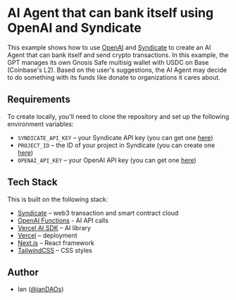# AI Agent that can bank itself using OpenAI and Syndicate

This example shows how to use [OpenAI](https://openai.com) and [Syndicate](https://docs.syndicate.io) to create an AI Agent that can bank itself and send crypto transactions. In this example, the GPT manages its own Gnosis Safe multisig wallet with USDC on Base (Coinbase's L2). Based on the user's suggestions, the AI Agent may decide to do something with its funds like donate to organizations it cares about.

## Requirements

To create locally, you'll need to clone the repository and set up the following environment variables:

- `SYNDICATE_API_KEY` – your Syndicate API key (you can get one [here](https://dashboard.syndicate.io))
- `PROJECT_ID` – the ID of your project in Syndicate (you can create one [here](https://dashboard.syndicate.io))
- `OPENAI_API_KEY` – your OpenAI API key (you can get one [here](https://platform.openai.com/account/api-keys))

## Tech Stack

This is built on the following stack:

- [Syndicate](https://syndicate.io) – web3 transaction and smart contract cloud
- [OpenAI Functions](https://platform.openai.com/docs/guides/function-calling) - AI API calls
- [Vercel AI SDK](https://sdk.vercel.ai/docs) – AI library
- [Vercel](https://vercel.com) – deployment
- [Next.js](https://nextjs.org) – React framework
- [TailwindCSS](https://tailwindcss.com/) – CSS styles

## Author

- Ian ([@ianDAOs](https://twitter.com/ianDAOs))
